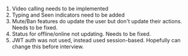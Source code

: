1. Video calling needs to be implemented
2. Typing and Seen indicators need to be added
3. Mute/Ban features do update the user but don't update their actions. Needs to be fixed.
4. Status for offline/online not updating. Needs to be fixed.
5. JWT auth was not used, instead used session-based. Hopefully can change this before interview.
